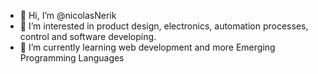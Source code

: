 - 👋 Hi, I’m @nicolasNerik
- 👀 I’m interested in product design, electronics, automation processes, control and software developing.
- 🌱 I’m currently learning web development and more Emerging Programming Languages
      

<!---
nicolasNerik/nicolasNerik is a ✨ special ✨ repository because its `README.md` (this file) appears on your GitHub profile.
You can click the Preview link to take a look at your changes.
--->
